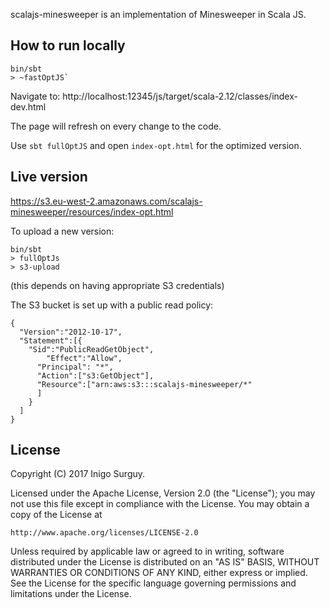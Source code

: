 scalajs-minesweeper is an implementation of Minesweeper in Scala JS.

## How to run locally

    bin/sbt
    > ~fastOptJS`

Navigate to: http://localhost:12345/js/target/scala-2.12/classes/index-dev.html

The page will refresh on every change to the code.

Use `sbt fullOptJS` and open `index-opt.html` for the optimized version.

## Live version

https://s3.eu-west-2.amazonaws.com/scalajs-minesweeper/resources/index-opt.html

To upload a new version:

    bin/sbt 
    > fullOptJs
    > s3-upload

(this depends on having appropriate S3 credentials)

The S3 bucket is set up with a public read policy:

    {
      "Version":"2012-10-17",
      "Statement":[{
        "Sid":"PublicReadGetObject",
            "Effect":"Allow",
          "Principal": "*",
          "Action":["s3:GetObject"],
          "Resource":["arn:aws:s3:::scalajs-minesweeper/*"
          ]
        }
      ]
    }

## License

Copyright (C) 2017 Inigo Surguy.

Licensed under the Apache License, Version 2.0 (the "License");
you may not use this file except in compliance with the License.
You may obtain a copy of the License at

    http://www.apache.org/licenses/LICENSE-2.0

Unless required by applicable law or agreed to in writing, software
distributed under the License is distributed on an "AS IS" BASIS,
WITHOUT WARRANTIES OR CONDITIONS OF ANY KIND, either express or implied.
See the License for the specific language governing permissions and
limitations under the License.